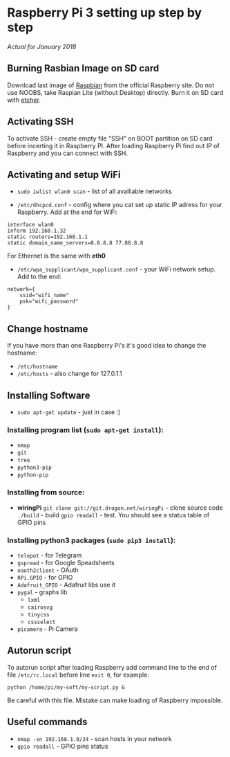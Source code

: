 # Raspberry Pi 3 setting up step by step
_Actual for January 2018_

## Burning Rasbian Image on SD card
Download last image of [Raspbian](https://www.raspberrypi.org/downloads/raspbian/) from the official Raspberry site. Do not use NOOBS, take Raspian Lite (without Desktop) directly. Burn it on SD card with [etcher](https://etcher.io/).

## Activating SSH 
To activate SSH - create empty file "SSH" on BOOT partition on SD card before incerting it in Raspberry PI.
After loading Raspberry Pi find out IP of Raspberry and you can connect with SSH. 

## Activating and setup WiFi
  * `sudo iwlist wlan0 scan` - list of all availiable networks

  * `/etc/dhcpcd.conf` - config where you cat set up static IP adress for your Raspberry. Add at the end for WiFi: 
```
interface wlan0
inform 192.168.1.32
static routers=192.168.1.1
static domain_name_servers=8.8.8.8 77.88.8.8
```
For Ethernet is the same with **eth0** 

  * `/etc/wpa_supplicant/wpa_supplicant.conf` - your WiFi network setup. Add to the end:
```
network={
    ssid="wifi_name"
    psk="wifi_password"
}
```

## Change hostname
If you have more than one Raspberry Pi's it's good idea to change the hostname: 
  * `/etc/hostname`
  * `/etc/hosts` - also change for 127.0.1.1 

## Installing Software 

* `sudo apt-get update` - just in case :)

### Installing program list (`sudo apt-get install`):
* `nmap` 
* `git`
* `tree`
* `python3-pip`
* `python-pip`

### Installing from source: 
* **wiringPi**
`git clone git://git.drogon.net/wiringPi` - clone source code
`./build` - build 
`gpio readall` - test. You should see a status table of GPIO pins 

### Installing python3 packages (`sudo pip3 install`):
* `telepot` - for Telegram
* `gspread` - for Google Speadsheets
* `oauth2client` - OAuth
* `RPi.GPIO` - for GPIO
* `Adafruit_GPIO` - Adafruit libs use it
* `pygal` - graphs lib
  * `lxml`
  * `cairosvg`
  * `tinycss`
  * `cssselect`  
* `picamera` - Pi Camera

## Autorun script
To autorun script after loading Raspberry add command line to the end of file `/etc/rc.local` before line `exit 0`, for example:
```
python /home/pi/my-soft/my-script.py &
```
Be careful with this file. Mistake can make loading of Raspberry impossible. 

## Useful commands 
* `nmap -sn 192.168.1.0/24` - scan hosts in your network
* `gpio readall` - GPIO pins status 
